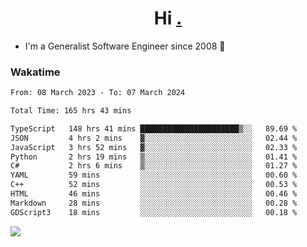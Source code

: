 <h1 align="center">Hi <a href="https://www.hackerrank.com/erasmosaraujo">.</a></h1>
 
- I'm a Generalist Software Engineer  since 2008 🚀
<!--  
<p align="left">
  <a href="https://github.com/erasmosoares/github-readme-stats">
    <img
      align="center"
      src="https://github-readme-stats.vercel.app/api/top-langs/?username=erasmosoares&theme=radical&layout=compact"
    />
  </a>
  <a href="https://github.com/erasmosoares/github-readme-stats">
    [![Harlok's WakaTime stats](https://github-readme-stats.vercel.app/api/wakatime?username=ffflabs)](https://github.com/anuraghazra/github-readme-stats)
  </a>
</p>

<!--
 ### Repo 
 
<p align="left">
 <a href="https://github.com/erasmosoares/github-readme-stats">
    <img
      align="center"
      height="165"
      src="https://github-readme-stats.vercel.app/api/pin?username=erasmosoares&repo=sample-node&title_color=fff&icon_color=f9f9f9&text_color=9f9f9f&bg_color=151515"
    />
  </a>
  <a href="https://github.com/erasmosoares/github-readme-stats">
    <img
      align="center"
      height="165"
      src="https://github-readme-stats.vercel.app/api/pin?username=erasmosoares&repo=sample-node&title_color=fff&icon_color=f9f9f9&text_color=9f9f9f&bg_color=151515"
    />
  </a>
</p>
-->

 ### Wakatime 

<!--START_SECTION:waka-->

```txt
From: 08 March 2023 - To: 07 March 2024

Total Time: 165 hrs 43 mins

TypeScript   148 hrs 41 mins ██████████████████████▒░░   89.69 %
JSON         4 hrs 2 mins    ▓░░░░░░░░░░░░░░░░░░░░░░░░   02.44 %
JavaScript   3 hrs 52 mins   ▓░░░░░░░░░░░░░░░░░░░░░░░░   02.33 %
Python       2 hrs 19 mins   ▒░░░░░░░░░░░░░░░░░░░░░░░░   01.41 %
C#           2 hrs 6 mins    ▒░░░░░░░░░░░░░░░░░░░░░░░░   01.27 %
YAML         59 mins         ░░░░░░░░░░░░░░░░░░░░░░░░░   00.60 %
C++          52 mins         ░░░░░░░░░░░░░░░░░░░░░░░░░   00.53 %
HTML         46 mins         ░░░░░░░░░░░░░░░░░░░░░░░░░   00.46 %
Markdown     28 mins         ░░░░░░░░░░░░░░░░░░░░░░░░░   00.28 %
GDScript3    18 mins         ░░░░░░░░░░░░░░░░░░░░░░░░░   00.18 %
```

<!--END_SECTION:waka-->

![](https://komarev.com/ghpvc/?username=erasmosoares&color=brightgreen)
